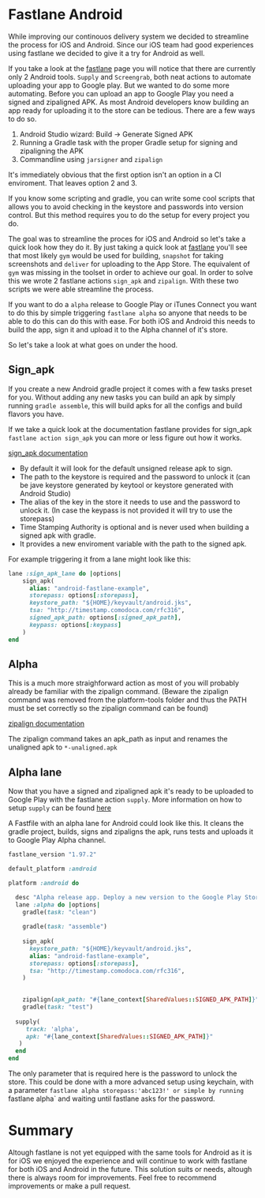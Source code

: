 # Fastlane Android

While improving our continouos delivery system we decided to streamline the process for iOS and Android. Since our iOS team had good experiences using fastlane we decided to give it a try for Android as well.

If you take a look at the [fastlane](https://fastlane.tools) page you will notice that there are currently only 2 Android tools. `Supply` and `Screengrab`, both neat actions to automate uploading your app to Google play. But we wanted to do some more automating. Before you can upload an app to Google Play you need a signed and zipaligned APK. As most Android developers know building an app ready for uploading it to the store can be tedious. There are a few ways to do so.

1. Android Studio wizard: Build -> Generate Signed APK
2. Running a Gradle task with the proper Gradle setup for signing and zipaligning the APK
3. Commandline using `jarsigner` and `zipalign`

It's immediately obvious that the first option isn't an option in a CI enviroment. That leaves option 2 and 3.

If you know some scripting and gradle, you can write some cool scripts that allows you to avoid checking in the keystore and passwords into version control. But this method requires you to do the setup for every project you do.

The goal was to streamline the proces for iOS and Android so let's take a quick look how they do it. By just taking a quick look at [fastlane](https://fastlane.tools) you'll see that most likely `gym` would be used for building, `snapshot` for taking screenshots and `deliver` for uploading to the App Store. The equivalent of `gym` was missing in the toolset in order to achieve our goal. In order to solve this we wrote 2 fastlane actions `sign_apk` and `zipalign`. With these two scripts we were able streamline the process.

If you want to do a `alpha` release to Google Play or iTunes Connect you want to do this by simple triggering `fastlane alpha` so anyone that needs to be able to do this can do this with ease. For both iOS and Android this needs to build the app, sign it and upload it to the Alpha channel of it's store.

So let's take a look at what goes on under the hood.

## Sign_apk

If you create a new Android gradle project it comes with a few tasks preset for you. Without adding any new tasks you can build an apk by simply running `gradle assemble`, this will build apks for all the configs and build flavors you have.

If we take a quick look at the documentation fastlane provides for sign_apk `fastlane action sign_apk` you can more or less figure out how it works.

[sign_apk documentation](sign_apk.png)

* By default it will look for the default unsigned release apk to sign.
* The path to the keystore is required and the password to unlock it (can be jave keystore generated by keytool or keystore generated with Android Studio)
* The alias of the key in the store it needs to use and the password to unlock it. (In case the keypass is not provided it will try to use the storepass)
* Time Stamping Authority is optional and is never used when building a signed apk with gradle.
* It provides a new enviroment variable with the path to the signed apk.

For example triggering it from a lane might look like this:
```ruby
lane :sign_apk_lane do |options|
    sign_apk(
      alias: "android-fastlane-example",
      storepass: options[:storepass],
      keystore_path: "${HOME}/keyvault/android.jks",
      tsa: "http://timestamp.comodoca.com/rfc316",
      signed_apk_path: options[:signed_apk_path],
      keypass: options[:keypass]
    )
end
```

## Alpha

This is a much more straighforward action as most of you will probably already be familiar with the zipalign command. (Beware the zipalign command was removed from the platform-tools folder and thus the PATH must be set correctly so the zipalign command can be found)

[zipalign documentation](zipalign.png)

The zipalign command takes an apk_path as input and renames the unaligned apk to `*-unaligned.apk`

## Alpha lane

Now that you have a signed and zipaligned apk it's ready to be uploaded to Google Play with the fastlane action `supply`. More information on how to setup `supply` can be found [here](https://github.com/fastlane/fastlane/tree/master/supply#readme)

A Fastfile with an alpha lane for Android could look like this. It cleans the gradle project, builds, signs and zipaligns the apk, runs tests and uploads it to Google Play Alpha channel.

```ruby
fastlane_version "1.97.2"

default_platform :android

platform :android do

  desc "Alpha release app. Deploy a new version to the Google Play Store - Alpha channel"
  lane :alpha do |options|
    gradle(task: "clean")
    
    gradle(task: "assemble")
    
    sign_apk(
      keystore_path: "${HOME}/keyvault/android.jks",
      alias: "android-fastlane-example",
      storepass: options[:storepass],
      tsa: "http://timestamp.comodoca.com/rfc316",
    )

    
    zipalign(apk_path: "#{lane_context[SharedValues::SIGNED_APK_PATH]}")
    gradle(task: "test")
  
  supply(
     track: 'alpha',
     apk: "#{lane_context[SharedValues::SIGNED_APK_PATH]}"
   )
  end
end
```

The only parameter that is required here is the password to unlock the store. This could be done with a more advanced setup using keychain, with a parameter `fastlane alpha storepass:'abc123!' or simple by running `fastlane alpha` and waiting until fastlane asks for the password.

# Summary

Altough fastlane is not yet equipped with the same tools for Android as it is for iOS we enjoyed the experience and will continue to work with fastlane for both iOS and Android in the future. This solution suits or needs, altough there is always room for improvements. Feel free to recommend improvements or make a pull request.
